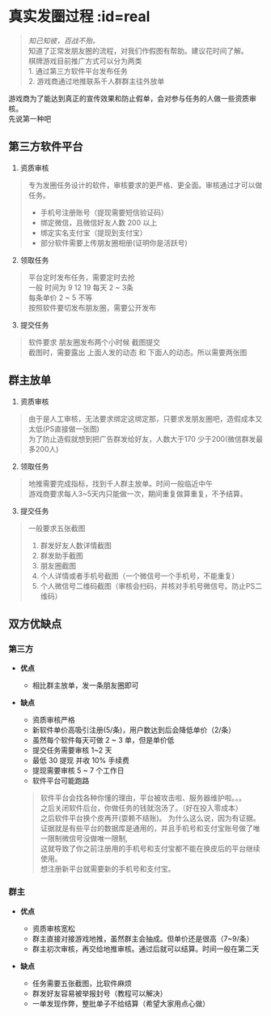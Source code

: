 # 真实发圈过程 :id=real
> <em>知己知彼，百战不殆。</em>  
> 知道了正常发朋友圈的流程，对我们作假图有帮助。建议花时间了解。  
> 棋牌游戏目前推广方式可以分为两类  
    1. 通过第三方软件平台发布任务  
    2. 游戏商通过地推联系千人群群主往外放单  


游戏商为了能达到真正的宣传效果和防止假单，会对参与任务的人做一些资质审核。  
先说第一种吧
## 第三方软件平台
  1. 资质审核
  > 专为发圈任务设计的软件，审核要求的更严格、更全面。审核通过才可以做任务。  
  > + 手机号注册账号（提现需要短信验证码）
  > + 绑定微信，且微信好友人数 200 以上  
  > + 绑定实名支付宝（提现到支付宝）
  > + 部分软件需要上传朋友圈相册(证明你是活跃号)

  2. 领取任务
  > 平台定时发布任务，需要定时去抢  
  > 一般 时间为 9 12 19 每天 2 ~ 3条  
  > 每条单价 2 ~ 5 不等  
  > 按照软件要切发布朋友圈，需要公开发布

  3. 提交任务
  > 软件要求 朋友圈发布两个小时候 截图提交  
  > 截图时，需要露出 上面人发的动态 和 下面人的动态。所以需要两张图

## 群主放单
  1. 资质审核
  > 由于是人工审核，无法要求绑定这绑定那，只要求发朋友圈吧，造假成本又太低(PS直接做一张图)  
  > 为了防止造假就想到把广告群发给好友，人数大于170 少于200(微信群发最多200人)

  2. 领取任务
  > 地推需要完成指标，找到千人群主放单。时间一般临近中午  
  > 游戏商要求每人3~5天内只能做一次，期间重复做算重复，不予结算。

  3. 提交任务
  > 一般要求五张截图  
  >  1. 群发好友人数详情截图  
  >  2. 群发助手截图  
  >  3. 朋友圈截图  
  >  4. 个人详情或者手机号截图（一个微信号一个手机号，不能重复）
  >  5. 个人微信号二维码截图（审核会扫码，并核对手机号微信号。防止PS二维码）  

## 双方优缺点
### 第三方
  + **优点**
      - 相比群主放单，发一条朋友圈即可

  + **缺点**
      - 资质审核严格
      - 新软件单价高吸引注册(5/条)，用户数达到后会降低单价（2/条）
      - 虽然每个软件每天可做 2 ~ 3 单，但是单价低
      - 提交任务需要审核 1~2 天
      - 最低 30 提现 并收 10% 手续费
      - 提现需要审核 5 ~ 7 个工作日
      - 软件平台可能跑路
      > 软件平台会找各种你懂的理由，平台被攻击啦、服务器维护啦。。。  
      > 之后关闭软件后台，你做任务的钱就泡汤了。（好在投入零成本）  
      > 之后软件平台换个皮再开(耍赖不结账)。 为什么这么说，因为有证据。  
      > 证据就是有些平台的数据库是通用的，并且手机号和支付宝账号做了唯一限制微信号没做唯一限制,  
      >  这就导致了你之前注册用的手机号和支付宝都不能在换皮后的平台继续使用。  
      > 想注册新平台就需要新的手机号和支付宝。  

### 群主
  + **优点**
      - 资质审核宽松
      - 群主直接对接游戏地推，虽然群主会抽成。但单价还是很高（7~9/条）
      - 群主初次审核，再交给地推审核。通过后就可以结算。时间一般在第二天  

  + **缺点**
      - 任务需要五张截图，比软件麻烦
      - 群发好友容易被举报封号（教程可以解决）
      - 一单发现作弊，整批单子不给结算（希望大家用点心做）

